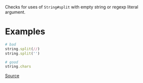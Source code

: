
Checks for uses of `String#split` with empty string or regexp literal argument.

# Examples

```ruby
# bad
string.split(//)
string.split('')

# good
string.chars
```

[Source](http://www.rubydoc.info/gems/rubocop/RuboCop/Cop/Style/StringChars)